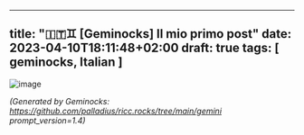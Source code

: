 <!-- Generated by Geminock vVER . cache_key='de3b65571bcc9625104b770eaf5f542f00fe63f396c52573a11613c58b161f8c-it.yaml' --> 
---
title: "🇮🇹♊ [Geminocks] Il mio primo post"
date: 2023-04-10T18:11:48+02:00
draft: true
tags: [ geminocks, Italian ]
---

![image](/gallery/midjourney/PalladiusPacans_a_puffin_who_just_won_an_ironman__all_sweated_a_b92ad63c-71b9-4848-9512-13d6240d1cbe.png)





*(Generated by Geminocks: https://github.com/palladius/ricc.rocks/tree/main/gemini prompt_version=1.4)*